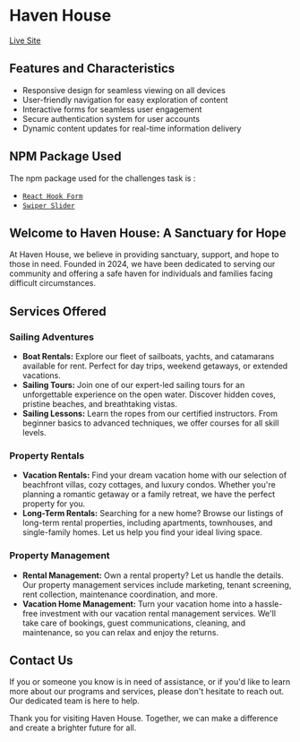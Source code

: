 # Haven House

[Live Site](https://www.example.com)

## Features and Characteristics

- Responsive design for seamless viewing on all devices
- User-friendly navigation for easy exploration of content
- Interactive forms for seamless user engagement
- Secure authentication system for user accounts
- Dynamic content updates for real-time information delivery

## NPM Package Used

The npm package used for the challenges task is :

- [`React Hook Form`](https://react-hook-form.com/)
- [`Swiper Slider`](https://swiperjs.com/)

## Welcome to Haven House: A Sanctuary for Hope

At Haven House, we believe in providing sanctuary, support, and hope to those in need. Founded in 2024, we have been dedicated to serving our community and offering a safe haven for individuals and families facing difficult circumstances.

## Services Offered

### Sailing Adventures

- **Boat Rentals:** Explore our fleet of sailboats, yachts, and catamarans available for rent. Perfect for day trips, weekend getaways, or extended vacations.
- **Sailing Tours:** Join one of our expert-led sailing tours for an unforgettable experience on the open water. Discover hidden coves, pristine beaches, and breathtaking vistas.
- **Sailing Lessons:** Learn the ropes from our certified instructors. From beginner basics to advanced techniques, we offer courses for all skill levels.

### Property Rentals

- **Vacation Rentals:** Find your dream vacation home with our selection of beachfront villas, cozy cottages, and luxury condos. Whether you're planning a romantic getaway or a family retreat, we have the perfect property for you.
- **Long-Term Rentals:** Searching for a new home? Browse our listings of long-term rental properties, including apartments, townhouses, and single-family homes. Let us help you find your ideal living space.

### Property Management

- **Rental Management:** Own a rental property? Let us handle the details. Our property management services include marketing, tenant screening, rent collection, maintenance coordination, and more.
- **Vacation Home Management:** Turn your vacation home into a hassle-free investment with our vacation rental management services. We'll take care of bookings, guest communications, cleaning, and maintenance, so you can relax and enjoy the returns.

## Contact Us

If you or someone you know is in need of assistance, or if you'd like to learn more about our programs and services, please don't hesitate to reach out. Our dedicated team is here to help.

Thank you for visiting Haven House. Together, we can make a difference and create a brighter future for all.
